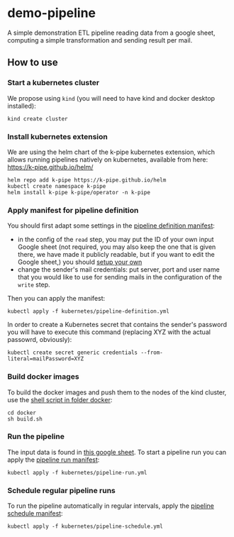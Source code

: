 # demo-pipeline

A simple demonstration ETL pipeline reading data from a google sheet, 
computing a simple transformation and sending result per mail.

## How to use

### Start a kubernetes cluster

We propose using `kind` (you will need to have kind and docker desktop installed):

```
kind create cluster
```

### Install kubernetes extension 

We are using the helm chart of the k-pipe kubernetes extension, which allows running pipelines
natively on kubernetes, available from here: https://k-pipe.github.io/helm/

```
helm repo add k-pipe https://k-pipe.github.io/helm
kubectl create namespace k-pipe
helm install k-pipe k-pipe/operator -n k-pipe
```

### Apply manifest for pipeline definition

You should first adapt some settings in the [pipeline definition manifest](kubernetes/pipeline-definition.yml):
 * in the config of the `read` step, you may put the ID of your own input Google sheet (not required, you may also 
   keep the one that is given there, we have made it publicly readable, but if you want to edit the Google sheet,)
   you should [setup your own](https://workspace.google.com/products/sheets/)
 * change the sender's mail credentials: put server, port and user name that you would like to use for sending mails
   in the configuration of the `write` step.

Then you can apply the manifest:

```
kubectl apply -f kubernetes/pipeline-definition.yml
```

In order to create a Kubernetes secret that contains the sender's password you will have to execute 
this command (replacing XYZ with the actual passowrd, obviously):

```
kubectl create secret generic credentials --from-literal=mailPassword=XYZ
```

### Build docker images

To build the docker images and push them to the nodes of the kind cluster, use 
the [shell script in folder docker](docker/build.sh):

```
cd docker
sh build.sh
```

### Run the pipeline

The input data is found in [this google sheet](https://docs.google.com/spreadsheets/d/1MYBHYEeexCpQ7mOyRGsuSKN3ExpPOn20ylJlj5b0Eng/).
To start a pipeline run you can apply the [pipeline run manifest](kubernetes/pipeline-run.yml):

```
kubectl apply -f kubernetes/pipeline-run.yml
```


### Schedule regular pipeline runs

To run the pipeline automatically in regular intervals, apply the [pipeline schedule manifest](kubernetes/pipeline-schedule.yml):

```
kubectl apply -f kubernetes/pipeline-schedule.yml
```


